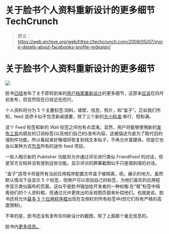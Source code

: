 # 关于脸书个人资料重新设计的更多细节 TechCrunch

> 原文：<https://web.archive.org/web/https://techcrunch.com/2008/05/07/more-details-about-facebooks-profile-redesign/>

# 关于脸书个人资料重新设计的更多细节

[![](img/6185d97dd30ce712171fd06f3c1b6bf5.png)](https://web.archive.org/web/20221006021604/https://beta.techcrunch.com/wp-content/uploads/2008/05/fbnew.jpg)

脸书[已经](https://web.archive.org/web/20221006021604/http://developers.facebook.com/news.php?blog=1&story=107)发布了关于即将到来的[用户档案重新设计](https://web.archive.org/web/20221006021604/http://www.beta.techcrunch.com/2008/02/26/facebook-gets-more-orderly-multi-tab-for-profiles/)的更多细节，这原本[应该](https://web.archive.org/web/20221006021604/http://developers.facebook.com/news.php?blog=1&story=104)在四月初发布，但显然现在已经近在咫尺。

个人资料将分为 5 个主要标签:饲料，墙壁，信息，照片，和“盒子”。正如我们所知，feed 选项卡似乎包含新闻提要，除了三个新的[大小标准](https://web.archive.org/web/20221006021604/http://wiki.developers.facebook.com/index.php/New_Design_Feed_Wall):单行、短和满。

这个 Feed 标签和新的 Wall 标签之间也有点混淆。显然，用户将能够使用新的[发布工具](https://web.archive.org/web/20221006021604/http://wiki.developers.facebook.com/index.php/New_Design_Publisher)向朋友的订阅标签(以及他们自己的)发布内容。这被描述为是为了取代旧的墙附件功能，所以看起来好像墙将恢复到纯文本帖子，不再允许富媒体。但是它也会以某种方式[包含](https://web.archive.org/web/20221006021604/http://wiki.developers.facebook.com/index.php/New_Design_Feed_Wall)所有的迷你 feed 项目。

一些人暗示新的 Publisher 功能将允许通过评论进行类似 FriendFeed 的对话，但是官方文档并没有提到这些功能。显示评论的屏幕截图似乎只是墙到墙的对话。

“盒子”选项卡将是所有当前应用程序配置文件盒子被隔离，呃，展示的地方。虽然默认情况下会显示 5 个标签，但用户可以添加自己的标签，为他们喜欢的应用程序显示类似画布的页面。这似乎是脸书强加给开发者的一种权衡:在“框”标签中隔离他们的个人资料框，但通过允许更突出的全视图页面来补偿他们。也就是说，脸书还将允许[最多 5 个应用程序框](https://web.archive.org/web/20221006021604/http://wiki.developers.facebook.com/index.php/New_Design_Narrow_Boxes)出现在左侧栏的所有标签中(但它们将有严格的高度限制)。

不幸的是，脸书还没有发布任何新设计的截图，除了上面那个毫无信息的。

脸书内[更多信息。](https://web.archive.org/web/20221006021604/http://www.insidefacebook.com/2008/05/07/breaking-facebook-profile-redesign-detailed-specs-first-impressions/)